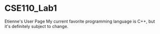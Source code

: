# CSE110_Lab1
Etienne's User Page
My current favorite programming language is C++, but it's definitely subject to change.